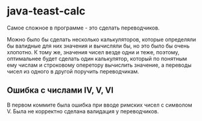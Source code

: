 # java-teast-calc

Самое сложное в программе - это сделать переводчиков.
 
Можно было бы сделать несколько калькуляторов, которые определяли бы валидные для них значения и вычисляли бы, но это было бы очень хлопотно. К тому же, значения чисел везде одни и теже, поэтому, оптимальнее будет сделать один калькулятор, который по понятным ему числам и строковому оперетору вычислить значение, а переводы чисел из одного в другой поручить переводчикам.

## Ошибка с числами IV, V, VI
В первом коммите была ошибка при вводе римских чисел с символом V.
Была не корректно сделана валидация у переводчиков.
